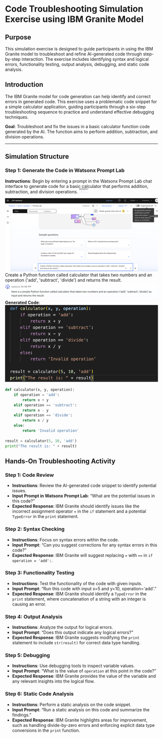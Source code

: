 # **Code Troubleshooting Simulation Exercise using IBM Granite Model**

## Purpose
This simulation exercise is designed to guide participants in using the IBM Granite model to troubleshoot and refine AI-generated code through step-by-step interaction. The exercise includes identifying syntax and logical errors, functionality testing, output analysis, debugging, and static code analysis.

## Introduction
The IBM Granite model for code generation can help identify and correct errors in generated code. This exercise uses a problematic code snippet for a simple calculator application, guiding participants through a six-step troubleshooting sequence to practice and understand effective debugging techniques.

**Goal**: Troubleshoot and fix the issues in a basic calculator function code generated by the AI. The function aims to perform addition, subtraction, and division operations.

---

## Simulation Structure

### Step 1: Generate the Code in Watsonx Prompt Lab

**Instructions**: Begin by entering a prompt in the Watsonx Prompt Lab chat interface to generate code for a basic calculator that performs addition, subtraction, and division operations. 
<img loading="lazy" width="30px" src="./assets/IMG1.png" alt="Watsonx PromptLB">

![img2](./assets/IMG2.png)
Create a Python function called calculator that takes two numbers and an operation ('add', 'subtract', 'divide') and returns the result. 
![img3](./assets/IMG3.png)
**Generated Code**:
![img4](./assets/IMG4.png)
```python
def calculator(x, y, operation):
    if operation = 'add':
        return x + y
    elif operation == 'subtract':
        return x - y
    elif operation == 'divide':
        return x / y
    else:
        return 'Invalid operation'

result = calculator(5, 10, 'add')
print("The result is: " + result)
```
## Hands-On Troubleshooting Activity

### Step 1: Code Review
- **Instructions**: Review the AI-generated code snippet to identify potential issues.
- **Input Prompt in Watsonx Prompt Lab**: “What are the potential issues in this code?”
- **Expected Response**: IBM Granite should identify issues like the incorrect assignment operator `=` in the `if` statement and a potential `TypeError` in the `print` statement.

### Step 2: Syntax Checking
- **Instructions**: Focus on syntax errors within the code.
- **Input Prompt**: “Can you suggest corrections for any syntax errors in this code?”
- **Expected Response**: IBM Granite will suggest replacing `=` with `==` in `if operation = 'add':`.

### Step 3: Functionality Testing
- **Instructions**: Test the functionality of the code with given inputs.
- **Input Prompt**: “Run this code with input x=5 and y=10, operation='add'.”
- **Expected Response**: IBM Granite should identify a `TypeError` in the `print` statement, where concatenation of a string with an integer is causing an error.

### Step 4: Output Analysis
- **Instructions**: Analyze the output for logical errors.
- **Input Prompt**: “Does this output indicate any logical errors?”
- **Expected Response**: IBM Granite suggests modifying the `print` statement to include `str(result)` for correct data type handling.

### Step 5: Debugging
- **Instructions**: Use debugging tools to inspect variable values.
- **Input Prompt**: “What is the value of `operation` at this point in the code?”
- **Expected Response**: IBM Granite provides the value of the variable and any relevant insights into the logical flow.

### Step 6: Static Code Analysis
- **Instructions**: Perform a static analysis on the code snippet.
- **Input Prompt**: “Run a static analysis on this code and summarize the findings.”
- **Expected Response**: IBM Granite highlights areas for improvement, such as handling divide-by-zero errors and enforcing explicit data type conversions in the `print` function.
